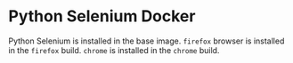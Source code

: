 # Python Selenium Docker

Python Selenium is installed in the base image. `firefox` browser is installed in the `firefox` build. `chrome` is installed in the `chrome` build. 
